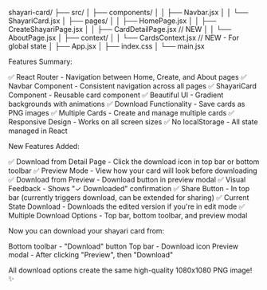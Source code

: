 shayari-card/
├── src/
│   ├── components/
│   │   ├── Navbar.jsx
│   │   └── ShayariCard.jsx
│   ├── pages/
│   │   ├── HomePage.jsx
│   │   ├── CreateShayariPage.jsx
│   │   ├── CardDetailPage.jsx  // NEW
│   │   └── AboutPage.jsx
│   ├── context/
│   │   └── CardsContext.jsx  // NEW - For global state
│   ├── App.jsx
│   ├── index.css
│   └── main.jsx



 Features Summary:

✅ React Router - Navigation between Home, Create, and About pages
✅ Navbar Component - Consistent navigation across all pages
✅ ShayariCard Component - Reusable card component
✅ Beautiful UI - Gradient backgrounds with animations
✅ Download Functionality - Save cards as PNG images
✅ Multiple Cards - Create and manage multiple cards
✅ Responsive Design - Works on all screen sizes
✅ No localStorage - All state managed in React


New Features Added:

✅ Download from Detail Page - Click the download icon in top bar or bottom toolbar
✅ Preview Mode - View how your card will look before downloading
✅ Download from Preview - Download button in preview modal
✅ Visual Feedback - Shows "✓ Downloaded" confirmation
✅ Share Button - In top bar (currently triggers download, can be extended for sharing)
✅ Current State Download - Downloads the edited version if you're in edit mode
✅ Multiple Download Options - Top bar, bottom toolbar, and preview modal

Now you can download your shayari card from:

Bottom toolbar - "Download" button
Top bar - Download icon
Preview modal - After clicking "Preview", then "Download"

All download options create the same high-quality 1080x1080 PNG image! ✨
